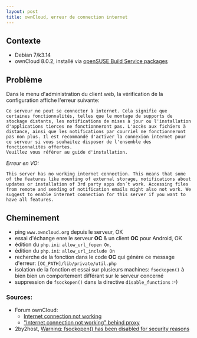 ```yaml
---
layout: post
title: ownCloud, erreur de connection internet
---
```


## Contexte

* Debian 7/k3.14
* ownCloud 8.0.2, installé via [openSUSE Build Service packages](http://software.opensuse.org/download.html?project=isv:ownCloud:community&package=owncloud)

## Problème

Dans le menu d'administration du client web, la vérification de la configuration affiche l'erreur suivante:

	Ce serveur ne peut se connecter à internet. Cela signifie que certaines fonctionnalités, telles que le montage de supports de stockage distants, les notifications de mises à jour ou l'installation d'applications tierces ne fonctionneront pas. L'accès aux fichiers à distance, ainsi que les notifications par courriel ne fonctionneront pas non plus. Il est recommandé d'activer la connexion internet pour ce serveur si vous souhaitez disposer de l'ensemble des fonctionnalités offertes.
	Veuillez vous référer au guide d'installation.

*Erreur en VO:*

	This server has no working internet connection. This means that some of the features like mounting of external storage, notifications about updates or installation of 3rd party apps don´t work. Accessing files from remote and sending of notification emails might also not work. We suggest to enable internet connection for this server if you want to have all features.


## Cheminement

* ping `www.owncloud.org` depuis le serveur, OK
* essai d'échange enre le serveur **OC** & un client **OC** pour Android, OK
* édition du `php.ini`: `allow_url_fopen On`,
* édition du `php.ini`: `allow_url_include On`
* recherche de la fonction dans le code **OC** qui génère ce message d'erreur: `[OC_PATH]/lib/private/util.php`
* isolation de la fonction et essai sur plusieurs machines: `fsockopen()` à bien bien un comportement différant sur le serveur concerné
* suppression de `fsockopen()` dans la directive `disable_functions`  :-)

### Sources:

* Forum ownCloud:
	* [Internet connection not working](https://forum.owncloud.org/viewtopic.php?f=29&t=23700)
	* ["Internet connection not working" behind proxy](https://forum.owncloud.org/viewtopic.php?f=26&t=18623)
* 2by2host, [Warning: fsockopen() has been disabled for security reasons](http://www.2by2host.com/articles/php-errors-faq/disabled_fsockopen/)
